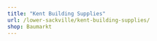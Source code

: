 ```yaml
---
title: "Kent Building Supplies"
url: /lower-sackville/kent-building-supplies/
shop: Baumarkt
---
```

